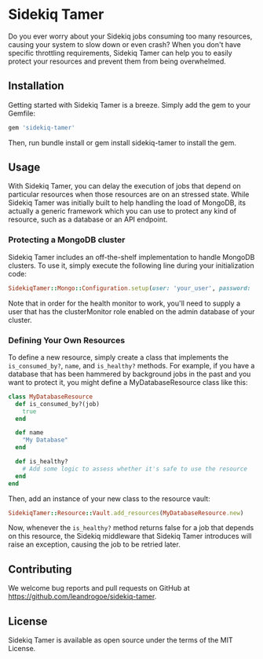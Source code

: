 # Sidekiq Tamer
Do you ever worry about your Sidekiq jobs consuming too many resources, causing your system to slow down or even crash? When you don't have specific throttling requirements, Sidekiq Tamer can help you to easily protect your resources and prevent them from being overwhelmed.

## Installation
Getting started with Sidekiq Tamer is a breeze. Simply add the gem to your Gemfile:

```ruby
gem 'sidekiq-tamer'
```

Then, run bundle install or gem install sidekiq-tamer to install the gem.

## Usage
With Sidekiq Tamer, you can delay the execution of jobs that depend on particular resources when those resources are on an stressed state. While Sidekiq Tamer was initially built to help handling the load of MongoDB, its actually a generic framework which you can use to protect any kind of resource, such as a database or an API endpoint.

### Protecting a MongoDB cluster
Sidekiq Tamer includes an off-the-shelf implementation to handle MongoDB clusters. To use it, simply execute the following line during your initialization code:

```ruby
SidekiqTamer::Mongo::Configuration.setup(user: 'your_user', password: 'your_password')
```
Note that in order for the health monitor to work, you'll need to supply a user that has the clusterMonitor role enabled on the admin database of your cluster.

### Defining Your Own Resources
To define a new resource, simply create a class that implements the `is_consumed_by?`, `name`, and `is_healthy?` methods. For example, if you have a database that has been hammered by background jobs in the past and you want to protect it, you might define a MyDatabaseResource class like this:

```ruby
class MyDatabaseResource
  def is_consumed_by?(job)
    true
  end

  def name
    "My Database"
  end

  def is_healthy?
    # Add some logic to assess whether it's safe to use the resource
  end
end
```

Then, add an instance of your new class to the resource vault:

```ruby
SidekiqTamer::Resource::Vault.add_resources(MyDatabaseResource.new)
```

Now, whenever the `is_healthy?` method returns false for a job that depends on this resource, the Sidekiq middleware that Sidekiq Tamer introduces will raise an exception, causing the job to be retried later.

## Contributing
We welcome bug reports and pull requests on GitHub at https://github.com/leandrogoe/sidekiq-tamer.

## License
Sidekiq Tamer is available as open source under the terms of the MIT License.